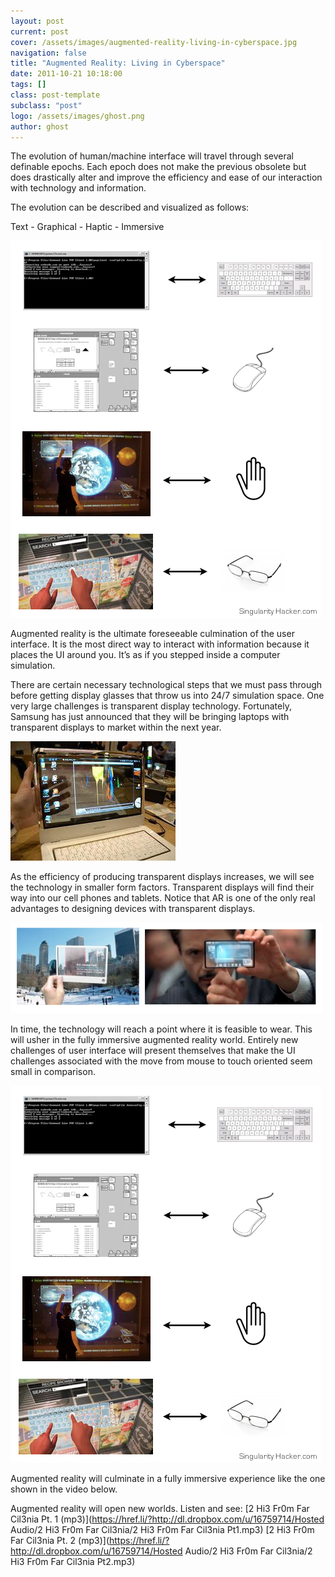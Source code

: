 ```yaml
---
layout: post
current: post
cover: /assets/images/augmented-reality-living-in-cyberspace.jpg
navigation: false
title: "Augmented Reality: Living in Cyberspace"
date: 2011-10-21 10:18:00
tags: []
class: post-template
subclass: "post"
logo: /assets/images/ghost.png
author: ghost
---
```


The evolution of human/machine interface will travel through several definable epochs. Each epoch does not make the previous obsolete but does drastically alter and improve the efficiency and ease of our interaction with technology and information.

The evolution can be described and visualized as follows:

Text - Graphical - Haptic - Immersive

![User Interaction Evolution](/assets/images/augmented-1.png)

Augmented reality is the ultimate foreseeable culmination of the user interface. It is the most direct way to interact with information because it places the UI around you. It’s as if you stepped inside a computer simulation.

There are certain necessary technological steps that we must pass through before getting display glasses that throw us into 24/7 simulation space. One very large challenges is transparent display technology. Fortunately, Samsung has just announced that they will be bringing laptops with transparent displays to market within the next year.

![Transparent Laptop](/assets/images/augmented-2.jpg)

As the efficiency of producing transparent displays increases, we will see the technology in smaller form factors. Transparent displays will find their way into our cell phones and tablets. Notice that AR is one of the only real advantages to designing devices with transparent displays.

![Transparent Mobile Devices](/assets/images/augmented-3.png)

In time, the technology will reach a point where it is feasible to wear. This will usher in the fully immersive augmented reality world. Entirely new challenges of user interface will present themselves that make the UI challenges associated with the move from mouse to touch oriented seem small in comparison.

![Augmented Reality Display Glasses](/assets/images/augmented-4.png)

Augmented reality will culminate in a fully immersive experience like the one shown in the video below.

Augmented reality will open new worlds. Listen and see:
[2 Hi3 Fr0m Far Cil3nia Pt. 1 (mp3)](https://href.li/?http://dl.dropbox.com/u/16759714/Hosted Audio/2 Hi3 Fr0m Far Cil3nia/2 Hi3 Fr0m Far Cil3nia Pt1.mp3)
[2 Hi3 Fr0m Far Cil3nia Pt. 2 (mp3)](https://href.li/?http://dl.dropbox.com/u/16759714/Hosted Audio/2 Hi3 Fr0m Far Cil3nia/2 Hi3 Fr0m Far Cil3nia Pt2.mp3)
